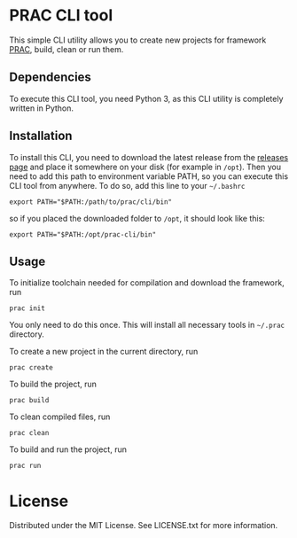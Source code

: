 # PRAC CLI tool

This simple CLI utility allows you to create new projects for framework [PRAC](https://github.com/vbieleny/page-algorithm-comparison), build, clean or run them.

## Dependencies

To execute this CLI tool, you need Python 3, as this CLI utility is completely written in Python.

## Installation

To install this CLI, you need to download the latest release from the [releases page]() and place it somewhere on your disk (for example in `/opt`). Then you need to add this path to environment variable PATH, so you can execute this CLI tool from anywhere. To do so, add this line to your `~/.bashrc`

```shell
export PATH="$PATH:/path/to/prac/cli/bin"
```

so if you placed the downloaded folder to `/opt`, it should look like this:

```shell
export PATH="$PATH:/opt/prac-cli/bin"
```

## Usage

To initialize toolchain needed for compilation and download the framework, run

```shell
prac init
```

You only need to do this once. This will install all necessary tools in `~/.prac` directory.

To create a new project in the current directory, run

```shell
prac create
```

To build the project, run

```shell
prac build
```

To clean compiled files, run

```shell
prac clean
```

To build and run the project, run

```shell
prac run
```

# License
Distributed under the MIT License. See LICENSE.txt for more information.
